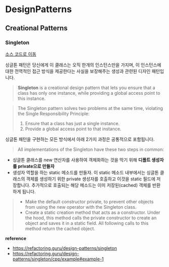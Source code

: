 # DesignPatterns

## Creational Patterns
### Singleton

[소스 코드로 이동](https://github.com/chelseafandev/DesignPatterns/blob/main/singleton.cpp)

싱글톤 패턴은 당신에게 이 클래스는 오직 한개의 인스턴스만을 가지며, 이 인스턴스에대한 전역적인 접근 방식을 제공한다는 사실을 보장해주는 생성과 관련된 디자인 패턴입니다.
> **Singleton** is a creational design pattern that lets you ensure that a class has only one instance, while providing a global access point to this instance.

> The Singleton pattern solves two problems at the same time, violating the Single Responsibility Principle:
> 1. Ensure that a class has just a single instance.
> 2. Provide a global access point to that instance.

싱글톤 패턴을 구현하는 모든 방식에서 아래 2가지 과정은 공통적으로 포함됩니다.
> All implementations of the Singleton have these two steps in common:

* 싱글톤 클래스를 new 연산자를 사용하여 객체화하는 것을 막기 위해 **디폴트 생성자를 private으로 만들자**
* 생성자 역할을 하는 static 메소드를 만들자. 이 static 메소드 내부에서는 싱글톤 클래스의 객체를 생성하기 위한 private 생성자를 호출하고 이것을 static 필드에 저장합니다. 추가적으로 호출되는 해당 메소드는 이미 저장된(cached) 객체를 반환하게 됩니다.
> * Make the default constructor private, to prevent other objects from using the new operator with the Singleton class.
> * Create a static creation method that acts as a constructor. Under the hood, this method calls the private constructor to create an object and saves it in a static field. All following calls to this method return the cached object.

**reference**
- https://refactoring.guru/design-patterns/singleton
- https://refactoring.guru/design-patterns/singleton/cpp/example#example-1

<br>